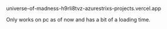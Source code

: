 universe-of-madness-h9rli8tvz-azurestrixs-projects.vercel.app


Only works on pc as of now and has a bit of a loading time.
